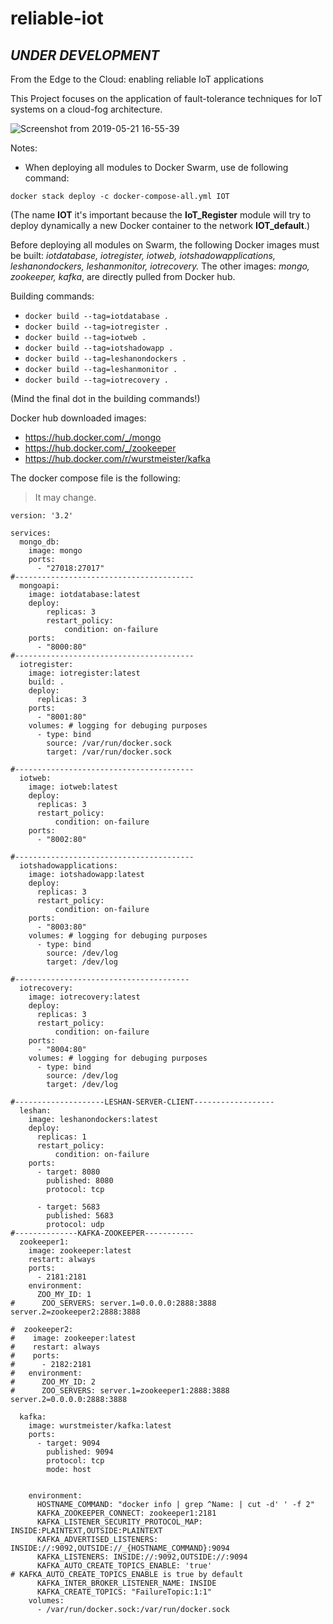 # reliable-iot

## ***UNDER DEVELOPMENT***

From the Edge to the Cloud: enabling reliable IoT applications


This Project focuses on the application of fault-tolerance techniques for IoT systems
on a cloud-fog architecture.

![Screenshot from 2019-05-21 16-55-39](https://user-images.githubusercontent.com/16557115/58107001-4fec6680-7be9-11e9-8641-d1d5f5df4c95.png)

Notes:
- When deploying all modules to Docker Swarm, use de following command: 
```
docker stack deploy -c docker-compose-all.yml IOT
```
(The name **IOT** it's important because the **IoT_Register** module will try to deploy dynamically a new Docker container to the network **IOT_default**.)

Before deploying all modules on Swarm, the following Docker images must be built: *iotdatabase, iotregister, iotweb, iotshadowapplications, leshanondockers, leshanmonitor, iotrecovery.* The other images: *mongo, zookeeper, kafka*, are directly pulled from Docker hub.

Building commands:
  - ```docker build --tag=iotdatabase .```
  - ```docker build --tag=iotregister .```
  - ```docker build --tag=iotweb .```
  - ```docker build --tag=iotshadowapp .```
  - ```docker build --tag=leshanondockers .```
  - ```docker build --tag=leshanmonitor .```
  - ```docker build --tag=iotrecovery .```

(Mind the final dot in the building commands!)


Docker hub downloaded images:
  - https://hub.docker.com/_/mongo
  - https://hub.docker.com/_/zookeeper
  - https://hub.docker.com/r/wurstmeister/kafka



The docker compose file is the following:
>It may change.


```
version: '3.2'

services:
  mongo_db: 
    image: mongo        
    ports:
      - "27018:27017"
#----------------------------------------
  mongoapi:
    image: iotdatabase:latest
    deploy:
        replicas: 3
        restart_policy:
            condition: on-failure
    ports:
      - "8000:80"
#----------------------------------------
  iotregister:
    image: iotregister:latest
    build: .
    deploy:
      replicas: 3
    ports:
      - "8001:80"
    volumes: # logging for debuging purposes
      - type: bind
        source: /var/run/docker.sock
        target: /var/run/docker.sock

#----------------------------------------
  iotweb:
    image: iotweb:latest
    deploy:
      replicas: 3
      restart_policy:
          condition: on-failure
    ports:
      - "8002:80"

#----------------------------------------
  iotshadowapplications:
    image: iotshadowapp:latest
    deploy:
      replicas: 3
      restart_policy:
          condition: on-failure
    ports:
      - "8003:80"
    volumes: # logging for debuging purposes
      - type: bind
        source: /dev/log
        target: /dev/log

#---------------------------------------
  iotrecovery:
    image: iotrecovery:latest
    deploy:
      replicas: 3
      restart_policy:
          condition: on-failure
    ports:
      - "8004:80"
    volumes: # logging for debuging purposes
      - type: bind
        source: /dev/log
        target: /dev/log

#--------------------LESHAN-SERVER-CLIENT------------------
  leshan:
    image: leshanondockers:latest
    deploy:
      replicas: 1
      restart_policy:
          condition: on-failure
    ports:
      - target: 8080
        published: 8080
        protocol: tcp

      - target: 5683
        published: 5683
        protocol: udp
#--------------KAFKA-ZOOKEEPER-----------
  zookeeper1:
    image: zookeeper:latest
    restart: always
    ports:
      - 2181:2181
    environment:
      ZOO_MY_ID: 1
#      ZOO_SERVERS: server.1=0.0.0.0:2888:3888 server.2=zookeeper2:2888:3888

#  zookeeper2:
#    image: zookeeper:latest
#    restart: always
#    ports:
#      - 2182:2181
#   environment:
#      ZOO_MY_ID: 2
#      ZOO_SERVERS: server.1=zookeeper1:2888:3888 server.2=0.0.0.0:2888:3888

  kafka:
    image: wurstmeister/kafka:latest
    ports:
      - target: 9094
        published: 9094
        protocol: tcp
        mode: host


    environment:
      HOSTNAME_COMMAND: "docker info | grep ^Name: | cut -d' ' -f 2"
      KAFKA_ZOOKEEPER_CONNECT: zookeeper1:2181
      KAFKA_LISTENER_SECURITY_PROTOCOL_MAP: INSIDE:PLAINTEXT,OUTSIDE:PLAINTEXT
      KAFKA_ADVERTISED_LISTENERS: INSIDE://:9092,OUTSIDE://_{HOSTNAME_COMMAND}:9094
      KAFKA_LISTENERS: INSIDE://:9092,OUTSIDE://:9094
      KAFKA_AUTO_CREATE_TOPICS_ENABLE: 'true'
# KAFKA_AUTO_CREATE_TOPICS_ENABLE is true by default
      KAFKA_INTER_BROKER_LISTENER_NAME: INSIDE
      KAFKA_CREATE_TOPICS: "FailureTopic:1:1"
    volumes:
      - /var/run/docker.sock:/var/run/docker.sock

```
